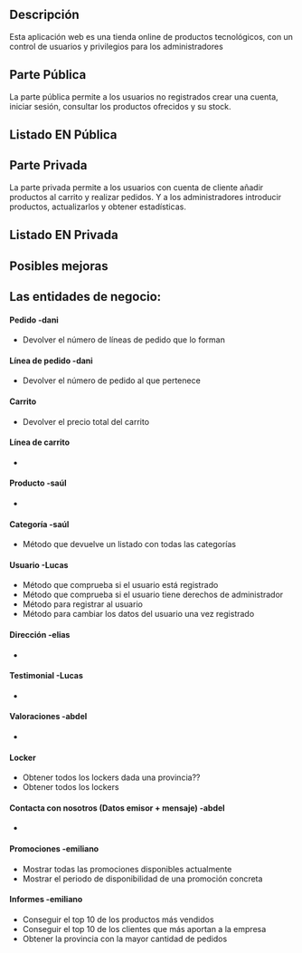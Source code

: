 
## Descripción  
Esta aplicación web es una tienda online de productos tecnológicos, con un control de usuarios y privilegios para los administradores

## Parte Pública  
La parte pública permite a los usuarios no registrados crear una cuenta, iniciar sesión, consultar los productos ofrecidos y su stock.  
## Listado EN Pública  

## Parte Privada  
La parte privada permite a los usuarios con cuenta de cliente añadir productos al carrito y realizar pedidos. Y a los administradores introducir productos, actualizarlos y obtener estadísticas.  
## Listado EN Privada  

## Posibles mejoras

## Las entidades de negocio:
#### Pedido  -dani
-  Devolver el número de líneas de pedido que lo forman
#### Línea de pedido  -dani
-  Devolver el número de pedido al que pertenece
#### Carrito  
-  Devolver el precio total del carrito
#### Línea de carrito  
-  
#### Producto -saúl  
-  
#### Categoría -saúl  
-  Método que devuelve un listado con todas las categorías
#### Usuario  -Lucas
-  Método que comprueba si el usuario está registrado
-  Método que comprueba si el usuario tiene derechos de administrador
-  Método para registrar al usuario
-  Método para cambiar los datos del usuario una vez registrado
#### Dirección -elias  
-  
#### Testimonial  -Lucas
-  
#### Valoraciones  -abdel
-  
#### Locker 
-  Obtener todos los lockers dada una provincia??
-  Obtener todos los lockers
#### Contacta con nosotros (Datos emisor + mensaje)  -abdel
-  
#### Promociones  -emiliano
-  Mostrar todas las promociones disponibles actualmente
-  Mostrar el periodo de disponibilidad de una promoción concreta
#### Informes  -emiliano
-  Conseguir el top 10 de los productos más vendidos
-  Conseguir el top 10 de los clientes que más aportan a la empresa
-  Obtener la provincia con la mayor cantidad de pedidos

